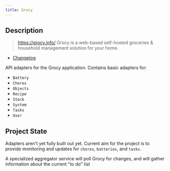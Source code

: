 ```yaml
---
title: Grocy
---
```

## Description

> https://grocy.info/
> Grocy is a web-based self-hosted groceries & household management solution for your home.

- [Changelog](/grocy/changelog/0.3.x)

API adapters for the Grocy application. Contains basic adapters for:

- `Battery`
- `Chores`
- `Objects`
- `Recipe`
- `Stock`
- `System`
- `Tasks`
- `User`

## Project State

Adapters aren't yet fully built out yet. Current aim for the project is to provide monitoring and updates for `chores`, `batteries`, and `tasks`.

A specialized aggregator service will poll Grocy for changes, and will gather information about the current "to do" list
